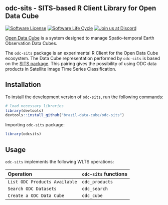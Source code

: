 
<!-- README.md is generated from README.Rmd. Please edit that file -->

## odc-sits - SITS-based R Client Library for Open Data Cube

<!-- badges: start -->

[![Software
License](https://img.shields.io/badge/license-MIT-green)](https://github.com/brazil-data-cube/odc-sits/blob/master/LICENSE)
[![Software Life
Cycle](https://img.shields.io/badge/lifecycle-experimental-orange.svg)](https://www.tidyverse.org/lifecycle/#experimental)
[![Join us at
Discord](https://img.shields.io/discord/689541907621085198?logo=discord&logoColor=ffffff&color=7389D8)](https://discord.com/channels/689541907621085198#)

<!-- badges: end -->

[Open Data Cube](https://www.opendatacube.org/) is a system designed to
manage Spatio-temporal Earth Observation Data Cubes.

The `odc-sits` package is an experimental R Client for the Open Data
Cube ecosystem. The Data Cube representation performed by `odc-sits` is
based on the [SITS package](https://github.com/e-sensing/sits). This
pairing gives the possibility of using ODC data products in Satellite
Image Time Series Classification.

## Installation

To install the development version of `odc-sits`, run the following
commands:

``` r
# load necessary libraries
library(devtools)
devtools::install_github("brazil-data-cube/odc-sits")
```

Importing `odc-sits` package:

``` r
library(odcsits)
```

## Usage

`odc-sits` implements the following WLTS operations:

| Operation                     | `odc-sits` functions |
|:------------------------------|:---------------------|
| `List ODC Products Available` | `odc_products`       |
| `Search ODC Datasets`         | `odc_search`         |
| `Create a ODC Data Cube`      | `odc_cube`           |
